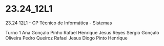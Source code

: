 # 23.24_12L1
23.24 12L1 - CP Técnico de Informática - Sistemas

Turno 1
Ana
Gonçalo Pinho
Rafael Henrique
Jesus Reyes
Sergio
Gonçalo Oliveira
Pedro Queiroz
Rafael Jesus
Diogo Pinto
Henrique
